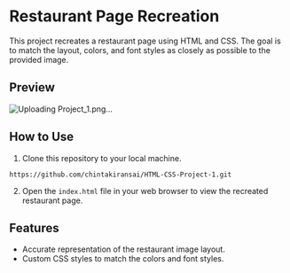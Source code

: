 # Restaurant Page Recreation

This project recreates a restaurant page using HTML and CSS. The goal is to match the layout, colors, and font styles as closely as possible to the provided image.

## Preview

![Uploading Project_1.png…]()

## How to Use

1. Clone this repository to your local machine.
```
https://github.com/chintakiransai/HTML-CSS-Project-1.git
```

2. Open the `index.html` file in your web browser to view the recreated restaurant page.

## Features

- Accurate representation of the restaurant image layout.
- Custom CSS styles to match the colors and font styles.
